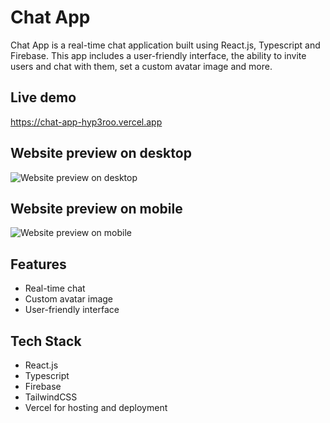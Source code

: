 
# Chat App

Chat App is a real-time chat application built using React.js, Typescript and Firebase. This app includes a user-friendly interface, the ability to invite users and chat with them, set a custom avatar image and more.


## Live demo

https://chat-app-hyp3roo.vercel.app


## Website preview on desktop

![Website preview on desktop](https://media.giphy.com/media/v1.Y2lkPTc5MGI3NjExYzEzbTR6dWhwY3E2ajc2NHpndHZxM2NvaTV1dm9hOWNxbzFsdWJ5eCZlcD12MV9pbnRlcm5hbF9naWZfYnlfaWQmY3Q9Zw/yZaafpHKkUhr18Eogb/giphy.gif)

## Website preview on mobile

![Website preview on mobile](https://media.giphy.com/media/v1.Y2lkPTc5MGI3NjExdHFrZmxubGFxZDN2ZG53cm00bGR1ZWY5a3ByNzZ2eGFib3Flb25pbyZlcD12MV9pbnRlcm5hbF9naWZfYnlfaWQmY3Q9Zw/Ebb8yhskNdYDnLHduV/giphy.gif)


## Features

- Real-time chat
- Custom avatar image
- User-friendly interface


## Tech Stack

- React.js
- Typescript
- Firebase
- TailwindCSS
- Vercel for hosting and deployment

